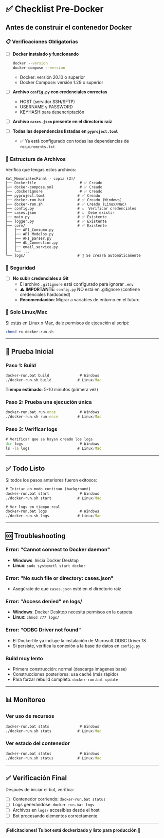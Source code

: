 # ✅ Checklist Pre-Docker

## Antes de construir el contenedor Docker

### 📋 Verificaciones Obligatorias

- [ ] **Docker instalado y funcionando**
  ```cmd
  docker --version
  docker-compose --version
  ```
  - Docker: versión 20.10 o superior
  - Docker Compose: versión 1.29 o superior

- [ ] **Archivo `config.py` con credenciales correctas**
  - HOST (servidor SSH/SFTP)
  - USERNAME y PASSWORD
  - KEYHASH para desencriptación

- [ ] **Archivo `cases.json` presente en el directorio raíz**

- [ ] **Todas las dependencias listadas en `pyproject.toml`**
  - ✅ Ya está configurado con todas las dependencias de `requirements.txt`

### 📁 Estructura de Archivos

Verifica que tengas estos archivos:

```
Bot_MemorialesFinal - copia (3)/
├── Dockerfile                    # ✅ Creado
├── docker-compose.yml            # ✅ Creado
├── .dockerignore                 # ✅ Creado
├── pyproject.toml               # ✅ Creado
├── docker-run.bat               # ✅ Creado (Windows)
├── docker-run.sh                # ✅ Creado (Linux/Mac)
├── config.py                    # ⚠️  Verificar credenciales
├── cases.json                   # ⚠️  Debe existir
├── main.py                      # ✅ Existente
├── logger.py                    # ✅ Existente
├── core/                        # ✅ Existente
│   ├── API_Consumo.py
│   ├── API_Modelos.py
│   ├── API_parser.py
│   ├── db_Connection.py
│   ├── email_service.py
│   └── ...
└── logs/                        # 📂 Se creará automáticamente
```

### 🔐 Seguridad

- [ ] **No subir credenciales a Git**
  - El archivo `.gitignore` está configurado para ignorar `.env`
  - ⚠️ **IMPORTANTE**: `config.py` NO está en .gitignore (contiene credenciales hardcoded)
  - **Recomendación**: Migrar a variables de entorno en el futuro

### 🐧 Solo Linux/Mac

Si estás en Linux o Mac, dale permisos de ejecución al script:

```bash
chmod +x docker-run.sh
```

---

## 🚀 Prueba Inicial

### Paso 1: Build
```cmd
docker-run.bat build              # Windows
./docker-run.sh build            # Linux/Mac
```

**Tiempo estimado**: 5-10 minutos (primera vez)

### Paso 2: Prueba una ejecución única
```cmd
docker-run.bat run-once           # Windows
./docker-run.sh run-once         # Linux/Mac
```

### Paso 3: Verificar logs
```cmd
# Verificar que se hayan creado los logs
dir logs                          # Windows
ls -la logs                      # Linux/Mac
```

---

## ✅ Todo Listo

Si todos los pasos anteriores fueron exitosos:

```cmd
# Iniciar en modo continuo (background)
docker-run.bat start              # Windows
./docker-run.sh start            # Linux/Mac

# Ver logs en tiempo real
docker-run.bat logs               # Windows
./docker-run.sh logs             # Linux/Mac
```

---

## 🆘 Troubleshooting

### Error: "Cannot connect to Docker daemon"
- **Windows**: Inicia Docker Desktop
- **Linux**: `sudo systemctl start docker`

### Error: "No such file or directory: cases.json"
- Asegúrate de que `cases.json` esté en el directorio raíz

### Error: "Access denied" en logs/
- **Windows**: Docker Desktop necesita permisos en la carpeta
- **Linux**: `chmod 777 logs/`

### Error: "ODBC Driver not found"
- El Dockerfile ya incluye la instalación de Microsoft ODBC Driver 18
- Si persiste, verifica la conexión a la base de datos en `config.py`

### Build muy lento
- Primera construcción: normal (descarga imágenes base)
- Construcciones posteriores: usa caché (más rápido)
- Para forzar rebuild completo: `docker-run.bat update`

---

## 📊 Monitoreo

### Ver uso de recursos
```cmd
docker-run.bat stats              # Windows
./docker-run.sh stats            # Linux/Mac
```

### Ver estado del contenedor
```cmd
docker-run.bat status             # Windows
./docker-run.sh status           # Linux/Mac
```

---

## ✅ Verificación Final

Después de iniciar el bot, verifica:

- [ ] Contenedor corriendo: `docker-run.bat status`
- [ ] Logs generándose: `docker-run.bat logs`
- [ ] Archivos en `logs/` accesibles desde el host
- [ ] Bot procesando elementos correctamente

---

**¡Felicitaciones! Tu bot está dockerizado y listo para producción** 🎉

